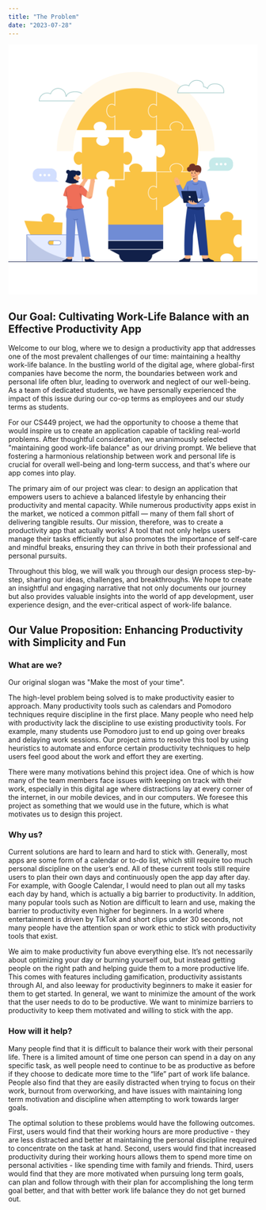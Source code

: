 ```yaml
---
title: "The Problem"
date: "2023-07-28"
---
```


![photo](Idea_concept.jpg)

## Our Goal: Cultivating Work-Life Balance with an Effective Productivity App

Welcome to our blog, where we to design a productivity app that addresses one of the most prevalent challenges of our time: maintaining a healthy work-life balance. In the bustling world of the digital age, where global-first companies have become the norm, the boundaries between work and personal life often blur, leading to overwork and neglect of our well-being. As a team of dedicated students, we have personally experienced the impact of this issue during our co-op terms as employees and our study terms as students.

For our CS449 project, we had the opportunity to choose a theme that would inspire us to create an application capable of tackling real-world problems. After thoughtful consideration, we unanimously selected "maintaining good work-life balance" as our driving prompt. We believe that fostering a harmonious relationship between work and personal life is crucial for overall well-being and long-term success, and that's where our app comes into play.

The primary aim of our project was clear: to design an application that empowers users to achieve a balanced lifestyle by enhancing their productivity and mental capacity. While numerous productivity apps exist in the market, we noticed a common pitfall — many of them fall short of delivering tangible results. Our mission, therefore, was to create a productivity app that actually works! A tool that not only helps users manage their tasks efficiently but also promotes the importance of self-care and mindful breaks, ensuring they can thrive in both their professional and personal pursuits.

Throughout this blog, we will walk you through our design process step-by-step, sharing our ideas, challenges, and breakthroughs. We hope to create an insightful and engaging narrative that not only documents our journey but also provides valuable insights into the world of app development, user experience design, and the ever-critical aspect of work-life balance.

## Our Value Proposition: Enhancing Productivity with Simplicity and Fun

### What are we?

Our original slogan was "Make the most of your time".

The high-level problem being solved is to make productivity easier to approach. Many productivity tools such as calendars and Pomodoro techniques require discipline in the first place. Many people who need help with productivity lack the discipline to use existing productivity tools. For example, many students use Pomodoro just to end up going over breaks and delaying work sessions. Our project aims to resolve this tool by using heuristics to automate and enforce certain productivity techniques to help users feel good about the work and effort they are exerting.

There were many motivations behind this project idea. One of which is how many of the team members face issues with keeping on track with their work, especially in this digital age where distractions lay at every corner of the internet, in our mobile devices, and in our computers. We foresee this project as something that we would use in the future, which is what motivates us to design this project.

### Why us?

Current solutions are hard to learn and hard to stick with. Generally, most apps are some form of a calendar or to-do list, which still require too much personal discipline on the user’s end. All of these current tools still require users to plan their own days and continuously open the app day after day. For example, with Google Calendar, I would need to plan out all my tasks each day by hand, which is actually a big barrier to productivity. In addition, many popular tools such as Notion are difficult to learn and use, making the barrier to productivity even higher for beginners. In a world where entertainment is driven by TikTok and short clips under 30 seconds, not many people have the attention span or work ethic to stick with productivity tools that exist.

We aim to make productivity fun above everything else. It’s not necessarily about optimizing your day or burning yourself out, but instead getting people on the right path and helping guide them to a more productive life. This comes with features including gamification, productivity assistants through AI, and also leeway for productivity beginners to make it easier for them to get started. In general, we want to minimize the amount of the work that the user needs to do to be productive. We want to minimize barriers to productivity to keep them motivated and willing to stick with the app.

### How will it help?

Many people find that it is difficult to balance their work with their personal life. There is a limited amount of time one person can spend in a day on any specific task, as well people need to continue to be as productive as before if they choose to dedicate more time to the “life” part of work life balance. People also find that they are easily distracted when trying to focus on their work, burnout from overworking, and have issues with maintaining long term motivation and discipline when attempting to work towards larger goals.

The optimal solution to these problems would have the following outcomes. First, users would find that their working hours are more productive - they are less distracted and better at maintaining the personal discipline required to concentrate on the task at hand. Second, users would find that increased productivity during their working hours allows them to spend more time on personal activities - like spending time with family and friends. Third, users would find that they are more motivated when pursuing long term goals, can plan and follow through with their plan for accomplishing the long term goal better, and that with better work life balance they do not get burned out.
